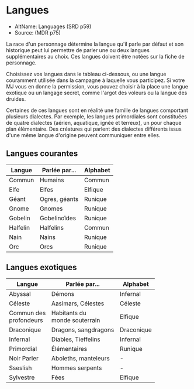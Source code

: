 
[][Items]

# Langues

- AltName: Languages (SRD p59)
- Source: (MDR p75)

La race d'un personnage détermine la langue qu'il parle par défaut et son historique peut lui permettre de parler une ou deux langues supplémentaires au choix. Ces langues doivent être notées sur la fiche de personnage.

Choisissez vos langues dans le tableau ci-dessous, ou une langue couramment utilisée dans la campagne à laquelle vous participez. Si votre MJ vous en donne la permission, vous pouvez choisir à la place une langue exotique ou un langage secret, comme l'argot des voleurs ou la langue des druides.

Certaines de ces langues sont en réalité une famille de langues comportant plusieurs dialectes. Par exemple, les langues primordiales sont constituées de quatre dialectes (aérien, aquatique, ignée et terreux), un pour chaque plan élémentaire. Des créatures qui parlent des dialectes différents issus d'une même langue d'origine peuvent communiquer entre elles.



[][Generic]

## Langues courantes

|Langue|Parlée par...|Alphabet|
|---|---|---|
|Commun|Humains|Commun|
|Elfe|Elfes|Elfique|
|Géant|Ogres, géants|Runique|
|Gnome|Gnomes|Runique|
|Gobelin|Gobelinoïdes|Runique|
|Halfelin|Halfelins|Commun|
|Nain|Nains|Runique|
|Orc|Orcs|Runique|


[][Generic]

## Langues exotiques

|Langue|Parlée par...|Alphabet|
|---|---|---|
|Abyssal|Démons|Infernal|
|Céleste|Aasimars, Célestes|Céleste|
|Commun des<br>profondeurs|Habitants du<br>monde souterrain|Elfique|
|Draconique|Dragons, sangdragons|Draconique|
|Infernal|Diables, Tieffelins|Infernal|
|Primordial|Élémentaires|Runique|
|Noir Parler|Aboleths, manteleurs|-|
|Sseslish|Hommes serpents|-|
|Sylvestre|Fées|Elfique|

[Items]: #
[Generic]: #



